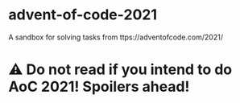 # advent-of-code-2021
A sandbox for solving tasks from ttps://adventofcode.com/2021/

#  ⚠️ Do not read if you intend to do AoC 2021! Spoilers ahead!
